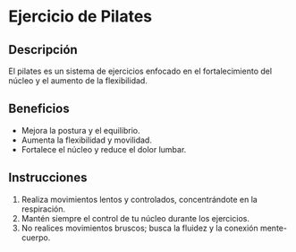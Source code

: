 # Ejercicio de Pilates

## Descripción
El pilates es un sistema de ejercicios enfocado en el fortalecimiento del núcleo y el aumento de la flexibilidad.

## Beneficios
- Mejora la postura y el equilibrio.
- Aumenta la flexibilidad y movilidad.
- Fortalece el núcleo y reduce el dolor lumbar.

## Instrucciones
1. Realiza movimientos lentos y controlados, concentrándote en la respiración.
2. Mantén siempre el control de tu núcleo durante los ejercicios.
3. No realices movimientos bruscos; busca la fluidez y la conexión mente-cuerpo.

